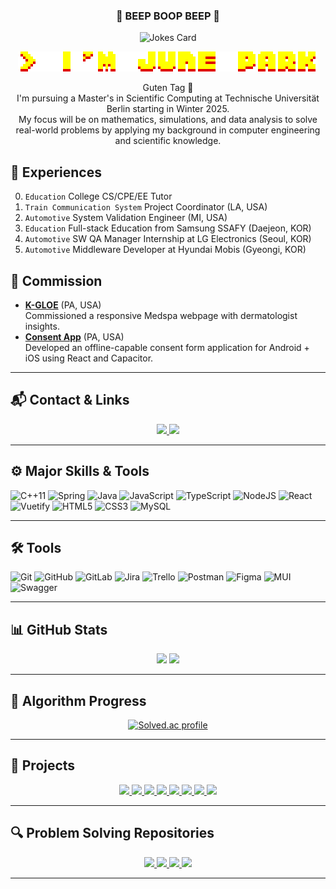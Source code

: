 <h3 align="center">👾 BEEP BOOP BEEP 👾</h3>

<!-- Joke -->
<p align="center">
  <img src="https://readme-jokes.vercel.app/api?theme=nightowl" alt="Jokes Card" />
</p>

<!-- Name / Greeting -->
<p align="center">
  <img src="./assets/arcade-font-writer (1).png" />
</p>

<p align="center">
  Guten Tag 👋 <br/>
I'm pursuing a Master's in Scientific Computing at Technische Universität Berlin starting in Winter 2025. <br/>
My focus will be on mathematics, simulations, and data analysis to solve real-world problems by applying my background in computer engineering and scientific knowledge.
</p>

## 💼 Experiences

0.  `Education` College CS/CPE/EE Tutor
1.  `Train Communication System` Project Coordinator (LA, USA)
2.  `Automotive` System Validation Engineer (MI, USA)
3.  `Education` Full-stack Education from Samsung SSAFY (Daejeon, KOR)
4.  `Automotive` SW QA Manager Internship at LG Electronics (Seoul, KOR)
5.  `Automotive` Middleware Developer at Hyundai Mobis (Gyeongi, KOR)

## 🤝 Commission

- **[K-GLOE](https://www.k-gloe.com)** (PA, USA)  
  Commissioned a responsive Medspa webpage with dermatologist insights.
- **[Consent App](https://github.com/Jun0S2/consent-app)** (PA, USA)  
  Developed an offline-capable consent form application for Android + iOS using React and Capacitor.

---

## 📬 Contact & Links

<p align="center">
  <a href="mailto:hp0006@mix.wvu.edu">
    <img src="https://img.shields.io/badge/-Gmail-F73A6D?logo=gmail&logoColor=white" />
  </a>
  <a href="https://grape-nyala-5a9.notion.site/June-Park-Portfolio-fa2327da2e414369a3026699d1a57227" target="_blank">
    <img src="https://img.shields.io/badge/-Portfolio-violet?logo=notion&logoColor=white" />
  </a>
</p>

---

## ⚙️ Major Skills & Tools

![C++11](https://img.shields.io/badge/c++-%2300599C.svg?style=for-the-badge&logo=c%2B%2B&logoColor=white)
![Spring](https://img.shields.io/badge/spring-%236DB33F.svg?style=for-the-badge&logo=spring&logoColor=white)
![Java](https://img.shields.io/badge/java-%23ED8B00.svg?style=for-the-badge&logo=java&logoColor=white)
![JavaScript](https://img.shields.io/badge/javascript-%23323330.svg?style=for-the-badge&logo=javascript&logoColor=%23F7DF1E)
![TypeScript](https://img.shields.io/badge/typescript-%23007ACC.svg?style=for-the-badge&logo=typescript&logoColor=white)
![NodeJS](https://img.shields.io/badge/node.js-6DA55F?style=for-the-badge&logo=node.js&logoColor=white)
![React](https://img.shields.io/badge/react-%2320232a.svg?style=for-the-badge&logo=react&logoColor=%2361DAFB)
![Vuetify](https://img.shields.io/badge/Vuetify-1867C0?style=for-the-badge&logo=vuetify&logoColor=AEDDFF)
![HTML5](https://img.shields.io/badge/html5-%23E34F26.svg?style=for-the-badge&logo=html5&logoColor=white)
![CSS3](https://img.shields.io/badge/css3-%231572B6.svg?style=for-the-badge&logo=css3&logoColor=white)
![MySQL](https://img.shields.io/badge/mysql-%2300f.svg?style=for-the-badge&logo=mysql&logoColor=white)

---

## 🛠️ Tools

![Git](https://img.shields.io/badge/git-%23F05033.svg?style=for-the-badge&logo=git&logoColor=white)
![GitHub](https://img.shields.io/badge/github-%23121011.svg?style=for-the-badge&logo=github&logoColor=white)
![GitLab](https://img.shields.io/badge/gitlab-%23181717.svg?style=for-the-badge&logo=gitlab&logoColor=white)
![Jira](https://img.shields.io/badge/jira-%230A0FFF.svg?style=for-the-badge&logo=jira&logoColor=white)
![Trello](https://img.shields.io/badge/Trello-%23026AA7.svg?style=for-the-badge&logo=Trello&logoColor=white)
![Postman](https://img.shields.io/badge/Postman-FF6C37?style=for-the-badge&logo=postman&logoColor=white)
![Figma](https://img.shields.io/badge/figma-%23F24E1E.svg?style=for-the-badge&logo=figma&logoColor=white)
![MUI](https://img.shields.io/badge/MUI-%230081CB.svg?style=for-the-badge&logo=mui&logoColor=white)
![Swagger](https://img.shields.io/badge/-Swagger-%23Clojure?style=for-the-badge&logo=swagger&logoColor=white)

---

## 📊 GitHub Stats

<p align="center">
  <img width="450" src="https://github-readme-stats.vercel.app/api?username=Jun0S2&show_icons=true&theme=great-gatsby" />
  <img height="177" src="https://github-readme-stats.vercel.app/api/top-langs/?username=Jun0S2&layout=compact&theme=great-gatsby" />
</p>

---

## 🧪 Algorithm Progress

<p align="center">
  <a href="https://solved.ac/shun12">
    <img height="150" src="http://mazassumnida.wtf/api/v2/generate_badge?boj=shun12" alt="Solved.ac profile" />
  </a>
</p>

---

## 🚀 Projects

<p align="center">
  <a href="https://github.com/Jun0S2/devoca/blob/main/frontend/CHANGELOG.md">
    <img src="https://github-readme-stats.vercel.app/api/pin/?username=Jun0S2&repo=devoca&theme=great-gatsby" />
  </a>
  <a href="https://github.com/Jun0S2/consent-app">
    <img src="https://github-readme-stats.vercel.app/api/pin/?username=Jun0S2&repo=consent-app&theme=great-gatsby" />
  </a>
  <a href="https://github.com/Jun0S2/ReviewSystem">
    <img src="https://github-readme-stats.vercel.app/api/pin/?username=Jun0S2&repo=ReviewSystem&theme=great-gatsby" />
  </a>
  <a href="https://github.com/Jun0S2/IBG">
    <img src="https://github-readme-stats.vercel.app/api/pin/?username=Jun0S2&repo=IBG&theme=great-gatsby" />
  </a>
  <a href="https://github.com/Jun0S2/Challympic">
    <img src="https://github-readme-stats.vercel.app/api/pin/?username=Jun0S2&repo=Challympic&theme=great-gatsby" />
  </a>
  <a href="https://github.com/Jun0S2/Mobile-Robotics-Final-Project">
    <img src="https://github-readme-stats.vercel.app/api/pin/?username=Jun0S2&repo=Mobile-Robotics-Final-Project&theme=great-gatsby" />
  </a>
  <a href="https://github.com/Jun0S2/Maze-Solving-Micro-controller-Mouse">
    <img src="https://github-readme-stats.vercel.app/api/pin/?username=Jun0S2&repo=Maze-Solving-Micro-controller-Mouse&theme=great-gatsby" />
  </a>
  <a href="https://github.com/Jun0S2/WVU-Capstone">
    <img src="https://github-readme-stats.vercel.app/api/pin/?username=Jun0S2&repo=WVU-Capstone&theme=great-gatsby" />
  </a>
</p>

---

## 🔍 Problem Solving Repositories

<p align="center">
  <a href="https://github.com/Jun0S2/Problem_Solving_Jail">
    <img src="https://github-readme-stats.vercel.app/api/pin/?username=Jun0S2&repo=Problem_Solving_Jail&theme=great-gatsby" />
  </a>
  <a href="https://github.com/Jun0S2/AlgorithmStudy">
    <img src="https://github-readme-stats.vercel.app/api/pin/?username=Jun0S2&repo=AlgorithmStudy&theme=great-gatsby" />
  </a>
  <a href="https://github.com/Jun0S2/CS-STUDY">
    <img src="https://github-readme-stats.vercel.app/api/pin/?username=Jun0S2&repo=CS-STUDY&theme=great-gatsby" />
  </a>
  <a href="https://github.com/Jun0S2/FASTCAMPUS">
    <img src="https://github-readme-stats.vercel.app/api/pin/?username=Jun0S2&repo=FASTCAMPUS&theme=great-gatsby" />
  </a>
</p>

---
